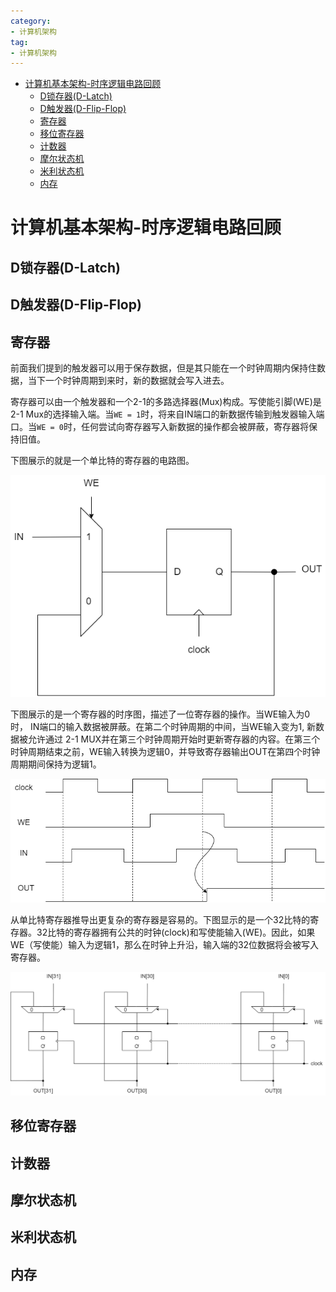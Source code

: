 ```yaml
---
category: 
- 计算机架构
tag:
- 计算机架构
---
```


- [计算机基本架构-时序逻辑电路回顾](#计算机基本架构-时序逻辑电路回顾)
  - [D锁存器(D-Latch)](#d锁存器d-latch)
  - [D触发器(D-Flip-Flop)](#d触发器d-flip-flop)
  - [寄存器](#寄存器)
  - [移位寄存器](#移位寄存器)
  - [计数器](#计数器)
  - [摩尔状态机](#摩尔状态机)
  - [米利状态机](#米利状态机)
  - [内存](#内存)


# 计算机基本架构-时序逻辑电路回顾

## D锁存器(D-Latch)

## D触发器(D-Flip-Flop)

## 寄存器

前面我们提到的触发器可以用于保存数据，但是其只能在一个时钟周期内保持住数据，当下一个时钟周期到来时，新的数据就会写入进去。

寄存器可以由一个触发器和一个2-1的多路选择器(Mux)构成。写使能引脚(WE)是2-1 Mux的选择输入端。当```WE = 1```时，将来自IN端口的新数据传输到触发器输入端口。当```WE = 0```时，任何尝试向寄存器写入新数据的操作都会被屏蔽，寄存器将保持旧值。

下图展示的就是一个单比特的寄存器的电路图。

![one-bit-register](https://raw.githubusercontent.com/zgjsxx/static-img-repo/main/blog/computer-base/Fundamentals-of-Computer-Architecture-and-Design/2/one-bit-register.png)

下图展示的是一个寄存器的时序图，描述了一位寄存器的操作。当WE输入为0时， IN端口的输入数据被屏蔽。在第二个时钟周期的中间，当WE输入变为1, 新数据被允许通过 2-1 MUX并在第三个时钟周期开始时更新寄存器的内容。在第三个时钟周期结束之前，WE输入转换为逻辑0，并导致寄存器输出OUT在第四个时钟周期期间保持为逻辑1。

![one-bit-register-timing-diagram](https://raw.githubusercontent.com/zgjsxx/static-img-repo/main/blog/computer-base/Fundamentals-of-Computer-Architecture-and-Design/2/one-bit-register-timing-diagram.png)

从单比特寄存器推导出更复杂的寄存器是容易的。下图显示的是一个32比特的寄存器。32比特的寄存器拥有公共的时钟(clock)和写使能输入(WE)。因此，如果WE（写使能）输入为逻辑1，那么在时钟上升沿，输入端的32位数据将会被写入寄存器。

![32-bit-register](https://raw.githubusercontent.com/zgjsxx/static-img-repo/main/blog/computer-base/Fundamentals-of-Computer-Architecture-and-Design/2/32-bit-register.png)


## 移位寄存器

## 计数器

## 摩尔状态机

## 米利状态机

## 内存